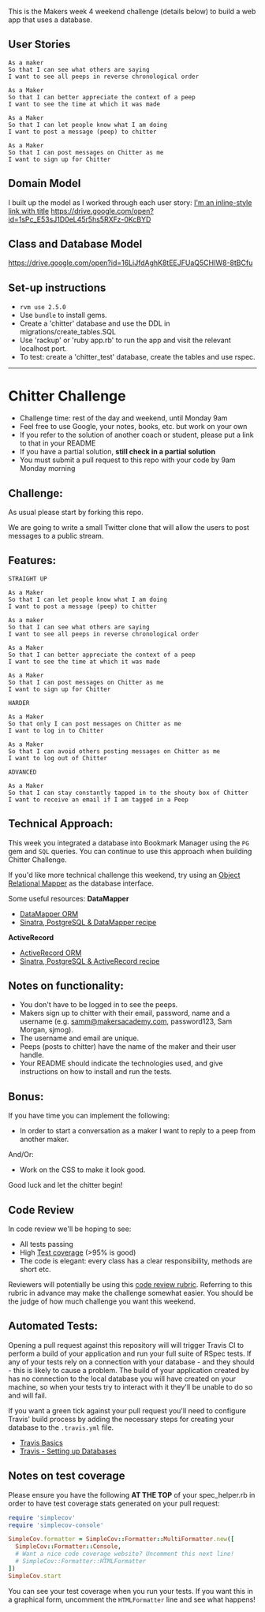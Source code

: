 This is the Makers week 4 weekend challenge (details below) to build a web app
that uses a database.

User Stories
------------
```
As a maker
So that I can see what others are saying  
I want to see all peeps in reverse chronological order

As a Maker
So that I can better appreciate the context of a peep
I want to see the time at which it was made

As a Maker
So that I can let people know what I am doing  
I want to post a message (peep) to chitter

As a Maker
So that I can post messages on Chitter as me
I want to sign up for Chitter
```

Domain Model
------------

I built up the model as I worked through each user story:
[I'm an inline-style link with title](https://www.google.com "Google's Homepage")
https://drive.google.com/open?id=1sPc_E53sJ1D0eL45r5hs5RXFz-0KcBYD

Class and Database Model
------------------------
https://drive.google.com/open?id=16LiJfdAghK8tEEJFUaQ5CHIW8-8tBCfu

Set-up instructions
-------------------
* `rvm use 2.5.0`  
* Use `bundle` to install gems.
* Create a 'chitter' database and use the DDL in migrations/create_tables.SQL
* Use 'rackup' or 'ruby app.rb' to run the app and visit the relevant localhost port.
* To test: create a 'chitter_test' database, create the tables and use rspec.





________________________________________________________________________________
Chitter Challenge
=================

* Challenge time: rest of the day and weekend, until Monday 9am
* Feel free to use Google, your notes, books, etc. but work on your own
* If you refer to the solution of another coach or student, please put a link to that in your README
* If you have a partial solution, **still check in a partial solution**
* You must submit a pull request to this repo with your code by 9am Monday morning

Challenge:
-------

As usual please start by forking this repo.

We are going to write a small Twitter clone that will allow the users to post messages to a public stream.

Features:
-------

```
STRAIGHT UP

As a Maker
So that I can let people know what I am doing  
I want to post a message (peep) to chitter

As a maker
So that I can see what others are saying  
I want to see all peeps in reverse chronological order

As a Maker
So that I can better appreciate the context of a peep
I want to see the time at which it was made

As a Maker
So that I can post messages on Chitter as me
I want to sign up for Chitter

HARDER

As a Maker
So that only I can post messages on Chitter as me
I want to log in to Chitter

As a Maker
So that I can avoid others posting messages on Chitter as me
I want to log out of Chitter

ADVANCED

As a Maker
So that I can stay constantly tapped in to the shouty box of Chitter
I want to receive an email if I am tagged in a Peep
```

Technical Approach:
-----

This week you integrated a database into Bookmark Manager using the `PG` gem and `SQL` queries. You can continue to use this approach when building Chitter Challenge.

If you'd like more technical challenge this weekend, try using an [Object Relational Mapper](https://en.wikipedia.org/wiki/Object-relational_mapping) as the database interface.

Some useful resources:
**DataMapper**
- [DataMapper ORM](https://datamapper.org/)
- [Sinatra, PostgreSQL & DataMapper recipe](http://recipes.sinatrarb.com/p/databases/postgresql-datamapper)

**ActiveRecord**
- [ActiveRecord ORM](https://guides.rubyonrails.org/active_record_basics.html)
- [Sinatra, PostgreSQL & ActiveRecord recipe](http://recipes.sinatrarb.com/p/databases/postgresql-activerecord?#article)

Notes on functionality:
------

* You don't have to be logged in to see the peeps.
* Makers sign up to chitter with their email, password, name and a username (e.g. samm@makersacademy.com, password123, Sam Morgan, sjmog).
* The username and email are unique.
* Peeps (posts to chitter) have the name of the maker and their user handle.
* Your README should indicate the technologies used, and give instructions on how to install and run the tests.

Bonus:
-----

If you have time you can implement the following:

* In order to start a conversation as a maker I want to reply to a peep from another maker.

And/Or:

* Work on the CSS to make it look good.

Good luck and let the chitter begin!

Code Review
-----------

In code review we'll be hoping to see:

* All tests passing
* High [Test coverage](https://github.com/makersacademy/course/blob/master/pills/test_coverage.md) (>95% is good)
* The code is elegant: every class has a clear responsibility, methods are short etc.

Reviewers will potentially be using this [code review rubric](docs/review.md).  Referring to this rubric in advance may make the challenge somewhat easier.  You should be the judge of how much challenge you want this weekend.

Automated Tests:
-----

Opening a pull request against this repository will will trigger Travis CI to perform a build of your application and run your full suite of RSpec tests. If any of your tests rely on a connection with your database - and they should - this is likely to cause a problem. The build of your application created by has no connection to the local database you will have created on your machine, so when your tests try to interact with it they'll be unable to do so and will fail.

If you want a green tick against your pull request you'll need to configure Travis' build process by adding the necessary steps for creating your database to the `.travis.yml` file.

- [Travis Basics](https://docs.travis-ci.com/user/tutorial/)
- [Travis - Setting up Databases](https://docs.travis-ci.com/user/database-setup/)

Notes on test coverage
----------------------

Please ensure you have the following **AT THE TOP** of your spec_helper.rb in order to have test coverage stats generated
on your pull request:

```ruby
require 'simplecov'
require 'simplecov-console'

SimpleCov.formatter = SimpleCov::Formatter::MultiFormatter.new([
  SimpleCov::Formatter::Console,
  # Want a nice code coverage website? Uncomment this next line!
  # SimpleCov::Formatter::HTMLFormatter
])
SimpleCov.start
```

You can see your test coverage when you run your tests. If you want this in a graphical form, uncomment the `HTMLFormatter` line and see what happens!
